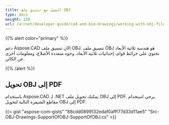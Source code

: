 ```yaml
---
title: العمل مع تنسيق ملف OBJ
type: docs
weight: 120
url: /ar/net/developer-guide/cad-and-bim-drawings/working-with-obj-file-format/
---
```


{{% alert color="primary" %}}

دعم Aspose.CAD الآن تنسيق ملف OBJ. تنسيق ملف OBJ هو هندسة ثلاثية الأبعاد تحتوي على خرائط قوام، إحداثيات ثلاثية الأبعاد، وجوه متعددة الأضلاع، ومعلومات أخرى عن الكائن.

{{% /alert %}}

## **تحويل OBJ إلى PDF**

باستخدام Aspose.CAD لـ .NET يمكنك تحويل ملف OBJ إلى PDF. يرجى استخدام مقاطع الشيفرة التالية لتحويل OBJ إلى PDF.

{{< gist "aspose-com-gists" "88cdd0899132edaf0afff77d33d11ae5" "Src-OBJ-Drawings-SupportOfOBJ-SupportOfOBJ.cs" >}}
